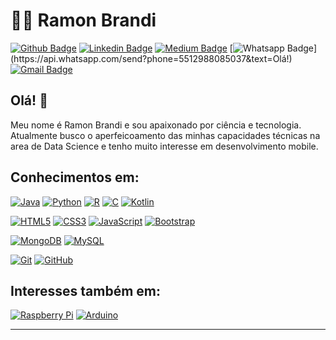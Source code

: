 
# :man_technologist: Ramon Brandi

[![Github Badge](https://img.shields.io/badge/-Github-000?style=flat-square&logo=Github&logoColor=white&link=https://github.com/RamonBrandi)](https://github.com/RamonBrandi)
[![Linkedin Badge](https://img.shields.io/badge/-LinkedIn-blue?style=flat-square&logo=Linkedin&logoColor=white&link=https://www.linkedin.com/in/ramonbrandi/)](https://www.linkedin.com/in/ramonbrandi/)
[![Medium Badge](https://img.shields.io/badge/-Medium-Black?style=flat-square&logo=Medium&logoColor=white&link=https://medium.com/ramones-py)](https://medium.com/ramones-py)
[![Whatsapp Badge](https://img.shields.io/badge/-Whatsapp-4CA143?style=flat-square&labelColor=4CA143&logo=whatsapp&logoColor=white&link=https://api.whatsapp.com/send?phone=5512988085037&text=Olá!)](https://api.whatsapp.com/send?phone=5512988085037&text=Olá!)
[![Gmail Badge](https://img.shields.io/badge/-Gmail-c14438?style=flat-square&logo=Gmail&logoColor=white&link=mailto:ramonbrand@gmail.com)](mailto:ramonbrand@gmail.com)

## Olá! 👋

Meu nome é Ramon Brandi e sou apaixonado por ciência e tecnologia. Atualmente busco o aperfeicoamento das minhas capacidades técnicas na area de Data Science e tenho muito interesse em desenvolvimento mobile.

## Conhecimentos em:

[![Java](http://img.shields.io/badge/-Java-Red?style=flat-square&logo=Java&logoColor=White&link=https://github.com/RamonBrandi/)](https://github.com/RamonBrandi/)
[![Python](https://img.shields.io/badge/-Python-Yellow?style=flat-square&logo=Python&logoColor=White&link=https://github.com/RamonBrandi/)](https://github.com/RamonBrandi/)
[![R](http://img.shields.io/badge/-R-Blue?style=flat-square&logo=RStudio&logoColor=White&link=https://github.com/RamonBrandi/)](https://github.com/RamonBrandi/)
[![C](https://img.shields.io/badge/-A8B9CC?style=flat-square&logo=c&logoColor=white&link=https://github.com/RamonBrandi/)](https://github.com/RamonBrandi/)
[![Kotlin](https://img.shields.io/badge/-Kotlin-Green?style=flat-square&logo=Kotlin&logoColor=White&link=https://github.com/RamonBrandi/)](https://github.com/RamonBrandi/)


[![HTML5](https://img.shields.io/badge/-HTML5-E34F26?style=flat-square&logo=html5&logoColor=white&link=https://github.com/RamonBrandi/)](https://github.com/RamonBrandi/)
[![CSS3](https://img.shields.io/badge/-CSS3-1572B6?style=flat-square&logo=css3&link=https://github.com/RamonBrandi/)](https://github.com/RamonBrandi/)
[![JavaScript](https://img.shields.io/badge/-JavaScript-black?style=flat-square&logo=javascript&link=https://github.com/RamonBrandi/)](https://github.com/RamonBrandi/)
[![Bootstrap](https://img.shields.io/badge/-Bootstrap-563D7C?style=flat-square&logo=bootstrap&link=https://github.com/RamonBrandi/)](https://github.com/RamonBrandi/)



[![MongoDB](https://img.shields.io/badge/-MongoDB-Yellow?style=flat-square&logo=mongodb&link=https://github.com/RamonBrandi/)](https://github.com/RamonBrandi/)
[![MySQL](https://img.shields.io/badge/-MySQL-black?style=flat-square&logo=mysql&link=https://github.com/RamonBrandi/)](https://github.com/RamonBrandi/)

[![Git](https://img.shields.io/badge/-Git-black?style=flat-square&logo=git&link=https://github.com/RamonBrandi/)](https://github.com/RamonBrandi/)
[![GitHub](https://img.shields.io/badge/-GitHub-181717?style=flat-square&logo=github&link=https://github.com/RamonBrandi/)](https://github.com/RamonBrandi/)

## Interesses também em:

[![Raspberry Pi](https://img.shields.io/badge/-Raspberry%20Pi-C51A4A?style=flat-square&logo=Raspberry-Pi&link=https://github.com/RamonBrandi/)](https://github.com/RamonBrandi/)
[![Arduino](https://img.shields.io/badge/-Arduino-black?style=flat-square&logo=Arduino&link=https://github.com/RamonBrandi/)](https://github.com/RamonBrandi/)

---
